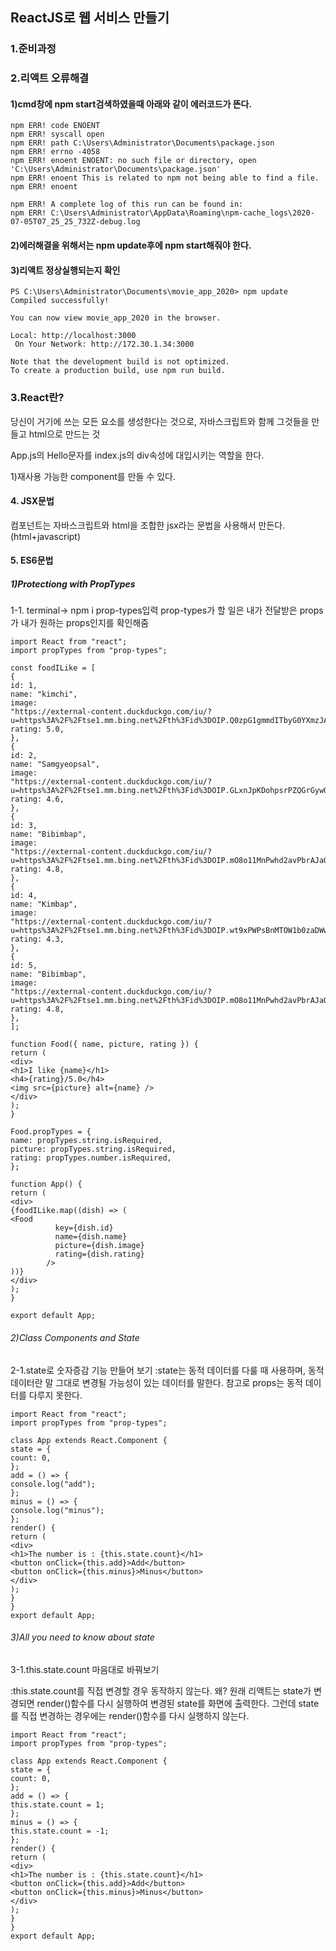 ## ReactJS로 웹 서비스 만들기

### 1.준비과정

### 2.리액트 오류해결

#### 1)cmd창에 npm start검색하였을때 아래와 같이 에러코드가 뜬다.

```warning
npm ERR! code ENOENT
npm ERR! syscall open
npm ERR! path C:\Users\Administrator\Documents\package.json
npm ERR! errno -4058
npm ERR! enoent ENOENT: no such file or directory, open 'C:\Users\Administrator\Documents\package.json'
npm ERR! enoent This is related to npm not being able to find a file.
npm ERR! enoent

npm ERR! A complete log of this run can be found in:
npm ERR! C:\Users\Administrator\AppData\Roaming\npm-cache_logs\2020-07-05T07_25_25_732Z-debug.log
```

#### 2)에러해결을 위해서는 npm update후에 npm start해줘야 한다.

#### 3)리액트 정상실행되는지 확인

```warning
PS C:\Users\Administrator\Documents\movie_app_2020> npm update
Compiled successfully!

You can now view movie_app_2020 in the browser.

Local: http://localhost:3000
 On Your Network: http://172.30.1.34:3000

Note that the development build is not optimized.
To create a production build, use npm run build.
```

### 3.React란?

당신이 거기에 쓰는 모든 요소를 생성한다는 것으로, 자바스크립트와 함께 그것들을 만들고 html으로 만드는 것

App.js의 Hello문자를 index.js의 div속성에 대입시키는 역할을 한다.

1)재사용 가능한 component를 만들 수 있다.

#### 4. JSX문법

컴포넌트는 자바스크립트와 html을 조합한 jsx라는 문법을 사용해서 만든다. (html+javascript)

#### 5. ES6문법

##### 1)Protectiong with PropTypes

1-1. terminal-> npm i prop-types입력
prop-types가 할 일은 내가 전달받은 props가 내가 원하는 props인지를 확인해줌

```propTypes
import React from "react";
import propTypes from "prop-types";

const foodILike = [
{
id: 1,
name: "kimchi",
image:
"https://external-content.duckduckgo.com/iu/?u=https%3A%2F%2Ftse1.mm.bing.net%2Fth%3Fid%3DOIP.Q0zpG1gmmdITbyG0YXmzJAHaHa%26pid%3DApi&f=1",
rating: 5.0,
},
{
id: 2,
name: "Samgyeopsal",
image:
"https://external-content.duckduckgo.com/iu/?u=https%3A%2F%2Ftse1.mm.bing.net%2Fth%3Fid%3DOIP.GLxnJpKDohpsrPZQGrGywQHaE7%26pid%3DApi&f=1",
rating: 4.6,
},
{
id: 3,
name: "Bibimbap",
image:
"https://external-content.duckduckgo.com/iu/?u=https%3A%2F%2Ftse1.mm.bing.net%2Fth%3Fid%3DOIP.mO8o11MnPwhd2avPbrAJaQHaE8%26pid%3DApi&f=1",
rating: 4.8,
},
{
id: 4,
name: "Kimbap",
image:
"https://external-content.duckduckgo.com/iu/?u=https%3A%2F%2Ftse1.mm.bing.net%2Fth%3Fid%3DOIP.wt9xPWPsBnMTOW1b0zaDWwHaEK%26pid%3DApi&f=1",
rating: 4.3,
},
{
id: 5,
name: "Bibimbap",
image:
"https://external-content.duckduckgo.com/iu/?u=https%3A%2F%2Ftse1.mm.bing.net%2Fth%3Fid%3DOIP.mO8o11MnPwhd2avPbrAJaQHaE8%26pid%3DApi&f=1",
rating: 4.8,
},
];

function Food({ name, picture, rating }) {
return (
<div>
<h1>I like {name}</h1>
<h4>{rating}/5.0</h4>
<img src={picture} alt={name} />
</div>
);
}

Food.propTypes = {
name: propTypes.string.isRequired,
picture: propTypes.string.isRequired,
rating: propTypes.number.isRequired,
};

function App() {
return (
<div>
{foodILike.map((dish) => (
<Food
          key={dish.id}
          name={dish.name}
          picture={dish.image}
          rating={dish.rating}
        />
))}
</div>
);
}

export default App;
```

###### 2)Class Components and State

2-1.state로 숫자증감 기능 만들어 보기
:state는 동적 데이터를 다룰 때 사용하며, 동적 데이터란 말 그대로 변경될 가능성이 있는 데이터를 말한다. 참고로 props는 동적 데이터를 다루지 못한다.

```state
import React from "react";
import propTypes from "prop-types";

class App extends React.Component {
state = {
count: 0,
};
add = () => {
console.log("add");
};
minus = () => {
console.log("minus");
};
render() {
return (
<div>
<h1>The number is : {this.state.count}</h1>
<button onClick={this.add}>Add</button>
<button onClick={this.minus}>Minus</button>
</div>
);
}
}
export default App;
```

###### 3)All you need to know about state

3-1.this.state.count 마음대로 바꿔보기

:this.state.count를 직접 변경할 경우 동작하지 않는다.
왜? 원래 리액트는 state가 변경되면 render()함수를 다시 실행하여 변경된 state를 화면에 출력한다. 그런데 state를 직접 변경하는 경우에는 render()함수를 다시 실행하지 않는다.

```count
import React from "react";
import propTypes from "prop-types";

class App extends React.Component {
state = {
count: 0,
};
add = () => {
this.state.count = 1;
};
minus = () => {
this.state.count = -1;
};
render() {
return (
<div>
<h1>The number is : {this.state.count}</h1>
<button onClick={this.add}>Add</button>
<button onClick={this.minus}>Minus</button>
</div>
);
}
}
export default App;
```
